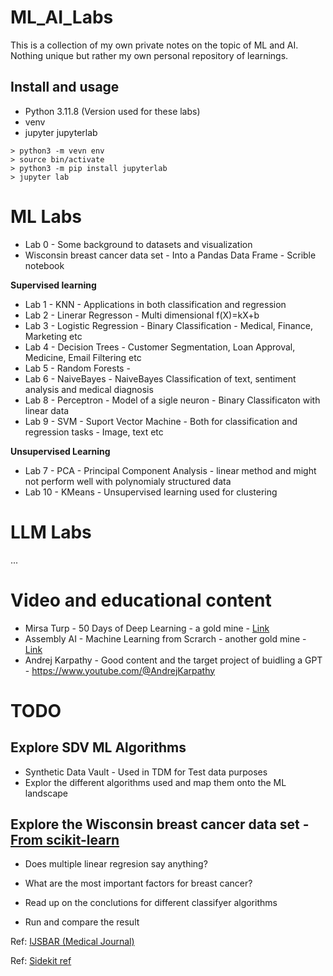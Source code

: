 # ML_AI_Labs
This is a collection of my own private notes on the topic of ML and AI. Nothing unique but rather my own personal repository of learnings.

## Install and usage

-	Python 3.11.8 (Version used for these labs)
-	venv
-	jupyter jupyterlab

```
> python3 -m vevn env
> source bin/activate
> python3 -m pip install jupyterlab
> jupyter lab
```

# ML Labs
- Lab 0 - Some background to datasets and visualization
- Wisconsin breast cancer data set - Into a Pandas Data Frame - Scrible notebook

**Supervised learning**
- Lab 1 - KNN - Applications in both classification and regression
- Lab 2 - Linerar Regresson - Multi dimensional f(X)=kX+b
- Lab 3 - Logistic Regression - Binary Classification - Medical, Finance, Marketing etc
- Lab 4 - Decision Trees - Customer Segmentation, Loan Approval, Medicine, Email Filtering etc
- Lab 5 - Random Forests - 
- Lab 6 - NaiveBayes - NaiveBayes Classification of text, sentiment analysis and medical diagnosis
- Lab 8 - Perceptron - Model of a sigle neuron - Binary Classificaton with linear data 
- Lab 9 - SVM - Suport Vector Machine - Both for classification and regression tasks - Image, text etc

**Unsupervised Learning**
- Lab 7 - PCA - Principal Component Analysis - linear method and might not perform well with polynomialy structured data
- Lab 10 - KMeans - Unsupervised learning used for clustering


# LLM Labs
...


# Video and educational content
- Mirsa Turp - 50 Days of Deep Learning - a gold mine - [Link](https://www.youtube.com/@misraturp/videos)
- Assembly AI - Machine Learning from Scrarch - another gold mine - [Link](https://www.youtube.com/playlist?list=PLcWfeUsAys2k_xub3mHks85sBHZvg24Jd)
- Andrej Karpathy - Good content and the target project of buidling a GPT - https://www.youtube.com/@AndrejKarpathy

# TODO

## Explore SDV ML Algorithms
- Synthetic Data Vault - Used in TDM for Test data purposes
- Explor the different algorithms used and map them onto the ML landscape

## Explore the Wisconsin breast cancer data set -  [From scikit-learn](https://scikit-learn.org/stable/)
- Does multiple linear regresion say anything?
- What are the most important factors for breast cancer?

- Read up on the conclutions for different classifyer algorithms
- Run and compare the result

Ref: [IJSBAR (Medical Journal)](https://core.ac.uk/download/pdf/387567227.pdf)

Ref: [Sidekit ref](https://scikit-learn.org/stable/datasets/toy_dataset.html#breast-cancer-dataset)